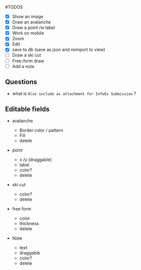 #TODOS

- [x] Show an image
- [x] Draw an avalanche
- [X] Draw a point /w label
- [X] Work on mobile
- [X] Zoom
- [X] Edit
- [X] save to db (save as json and reimport to view)
- [ ] Draw a ski cut
- [ ] Free-form draw
- [ ] Add a note

## Questions 
- what is `Also include as attachment for InfoEx Submission` ?

## Editable fields
- avalanche 
  - Border color / pattern 
  - Fill   
  - delete
  
- point 
  - x /y (draggable)
  - label
  - color?
  - delete
  
- ski cut
  - color? 
  - delete
  
- free form
  - color
  - thickness
  - delete

- Note
  - text
  - draggable
  - color?
  - delete